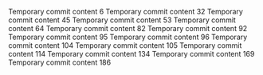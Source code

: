 Temporary commit content 6
Temporary commit content 32
Temporary commit content 45
Temporary commit content 53
Temporary commit content 64
Temporary commit content 82
Temporary commit content 92
Temporary commit content 95
Temporary commit content 96
Temporary commit content 104
Temporary commit content 105
Temporary commit content 114
Temporary commit content 134
Temporary commit content 169
Temporary commit content 186
